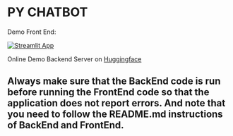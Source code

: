 # PY CHATBOT
Demo Front End:

[![Streamlit App](https://static.streamlit.io/badges/streamlit_badge_black_white.svg)](https://pychatbot20133.streamlit.app/)

Online Demo Backend Server on [Huggingface](https://kltn20133118-pychatbot.hf.space/docs)

## Always make sure that the BackEnd code is run before running the FrontEnd code so that the application does not report errors. And note that you need to follow the README.md instructions of BackEnd and FrontEnd.
